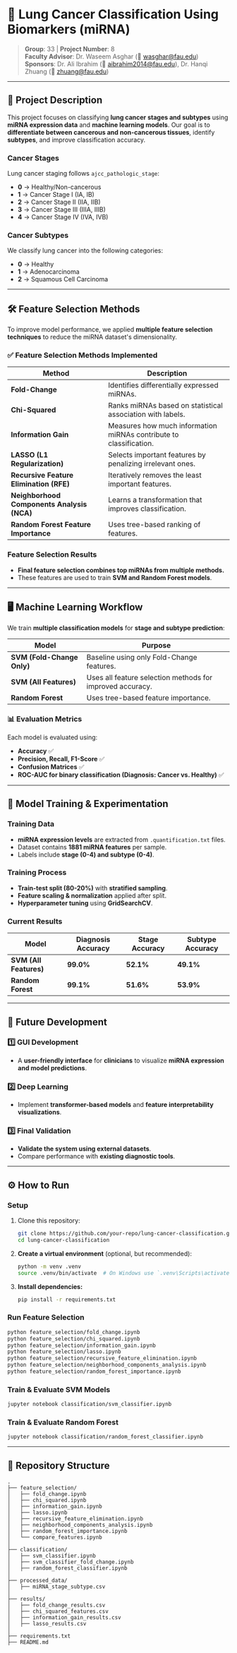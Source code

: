 # 🧬 Lung Cancer Classification Using Biomarkers (miRNA)

> **Group**: 33 | **Project Number**: 8  
> **Faculty Advisor**: Dr. Waseem Asghar (📧 wasghar@fau.edu)  
> **Sponsors**: Dr. Ali Ibrahim (📧 aibrahim2014@fau.edu), Dr. Hanqi Zhuang (📧 zhuang@fau.edu)  

---

## 📜 Project Description
This project focuses on classifying **lung cancer stages and subtypes** using **miRNA expression data** and **machine learning models**. Our goal is to **differentiate between cancerous and non-cancerous tissues**, identify **subtypes**, and improve classification accuracy.

### **Cancer Stages**
Lung cancer staging follows `ajcc_pathologic_stage`:
- **0** → Healthy/Non-cancerous  
- **1** → Cancer Stage I (IA, IB)  
- **2** → Cancer Stage II (IIA, IIB)  
- **3** → Cancer Stage III (IIIA, IIIB)  
- **4** → Cancer Stage IV (IVA, IVB)  

### **Cancer Subtypes**
We classify lung cancer into the following categories:
- **0** → Healthy  
- **1** → Adenocarcinoma  
- **2** → Squamous Cell Carcinoma  

---

## 🛠️ **Feature Selection Methods**
To improve model performance, we applied **multiple feature selection techniques** to reduce the miRNA dataset's dimensionality.

### ✅ **Feature Selection Methods Implemented**
| **Method** | **Description** |
|------------|------------------------------------------------|
| **Fold-Change** | Identifies differentially expressed miRNAs. |
| **Chi-Squared** | Ranks miRNAs based on statistical association with labels. |
| **Information Gain** | Measures how much information miRNAs contribute to classification. |
| **LASSO (L1 Regularization)** | Selects important features by penalizing irrelevant ones. |
| **Recursive Feature Elimination (RFE)** | Iteratively removes the least important features. |
| **Neighborhood Components Analysis (NCA)** | Learns a transformation that improves classification. |
| **Random Forest Feature Importance** | Uses tree-based ranking of features. |

### **Feature Selection Results**
- **Final feature selection combines top miRNAs from multiple methods.**
- These features are used to train **SVM and Random Forest models**.

---

## 🖥️ **Machine Learning Workflow**
We train **multiple classification models** for **stage and subtype prediction**:

| **Model** | **Purpose** |
|-----------|--------------------------|
| **SVM (Fold-Change Only)** | Baseline using only Fold-Change features. |
| **SVM (All Features)** | Uses all feature selection methods for improved accuracy. |
| **Random Forest** | Uses tree-based feature importance. |

### 📊 **Evaluation Metrics**
Each model is evaluated using:
- **Accuracy** ✅
- **Precision, Recall, F1-Score** ✅
- **Confusion Matrices** ✅
- **ROC-AUC for binary classification (Diagnosis: Cancer vs. Healthy)** ✅

---

## 🔬 **Model Training & Experimentation**
### **Training Data**
- **miRNA expression levels** are extracted from `.quantification.txt` files.
- Dataset contains **1881 miRNA features** per sample.
- Labels include **stage (0-4) and subtype (0-4)**.

### **Training Process**
- **Train-test split (80-20%)** with **stratified sampling**.
- **Feature scaling & normalization** applied after split.
- **Hyperparameter tuning** using **GridSearchCV**.

### **Current Results**
| **Model** | **Diagnosis Accuracy** | **Stage Accuracy** | **Subtype Accuracy** |
|-----------|-------------------------|--------------------|----------------------|
| **SVM (All Features)** | **99.0%** | **52.1%** | **49.1%** |
| **Random Forest** | **99.1%** | **51.6%** | **53.9%** |

---

## 🚀 **Future Development**
### **1️⃣ GUI Development**
- A **user-friendly interface** for **clinicians** to visualize **miRNA expression and model predictions**.

### **2️⃣ Deep Learning**
- Implement **transformer-based models** and **feature interpretability visualizations**.

### **3️⃣ Final Validation**
- **Validate the system using external datasets**.
- Compare performance with **existing diagnostic tools**.

---

## ⚙️ **How to Run**
### **Setup**
1. Clone this repository:
   ```bash
   git clone https://github.com/your-repo/lung-cancer-classification.git
   cd lung-cancer-classification
   ```

2. **Create a virtual environment** (optional, but recommended):
   ```bash
   python -m venv .venv
   source .venv/bin/activate  # On Windows use `.venv\Scripts\activate`
   ```

3. **Install dependencies:**
   ```bash
   pip install -r requirements.txt
   ```

### **Run Feature Selection**
```bash
python feature_selection/fold_change.ipynb
python feature_selection/chi_squared.ipynb
python feature_selection/information_gain.ipynb
python feature_selection/lasso.ipynb
python feature_selection/recursive_feature_elimination.ipynb
python feature_selection/neighborhood_components_analysis.ipynb
python feature_selection/random_forest_importance.ipynb
```

### **Train & Evaluate SVM Models**
```bash
jupyter notebook classification/svm_classifier.ipynb
```

### **Train & Evaluate Random Forest**
```bash
jupyter notebook classification/random_forest_classifier.ipynb
```

---

## 📄 Repository Structure
```
.
├── feature_selection/
│   ├── fold_change.ipynb
│   ├── chi_squared.ipynb
│   ├── information_gain.ipynb
│   ├── lasso.ipynb
│   ├── recursive_feature_elimination.ipynb
│   ├── neighborhood_components_analysis.ipynb
│   ├── random_forest_importance.ipynb
│   └── compare_features.ipynb
│
├── classification/
│   ├── svm_classifier.ipynb
│   ├── svm_classifier_fold_change.ipynb
│   ├── random_forest_classifier.ipynb
│
├── processed_data/
│   ├── miRNA_stage_subtype.csv
│
├── results/
│   ├── fold_change_results.csv
│   ├── chi_squared_features.csv
│   ├── information_gain_results.csv
│   ├── lasso_results.csv
│
├── requirements.txt
├── README.md
```

